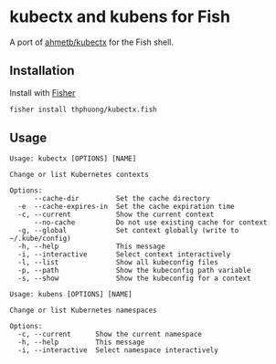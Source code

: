 # kubectx and kubens for Fish

A port of [ahmetb/kubectx](https://github.com/ahmetb/kubectx) for the Fish shell.

## Installation

Install with [Fisher](https://github.com/jorgebucaran/fisher)

```sh
fisher install thphuong/kubectx.fish
```

## Usage

```text
Usage: kubectx [OPTIONS] [NAME]

Change or list Kubernetes contexts

Options:
      --cache-dir         Set the cache directory
  -e  --cache-expires-in  Set the cache expiration time
  -c, --current           Show the current context
      --no-cache          Do not use existing cache for context
  -g, --global            Set context globally (write to ~/.kube/config)
  -h, --help              This message
  -i, --interactive       Select context interactively
  -l, --list              Show all kubeconfig files
  -p, --path              Show the kubeconfig path variable
  -s, --show              Show the kubeconfig for a context
```

```text
Usage: kubens [OPTIONS] [NAME]

Change or list Kubernetes namespaces

Options:
  -c, --current      Show the current namespace
  -h, --help         This message
  -i, --interactive  Select namespace interactively
```

